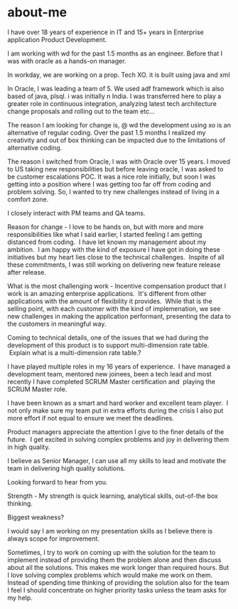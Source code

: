 # about-me
I have over 18 years of experience in IT and 15+ years in Enterprise application Product Development.

I am working with wd for the past 1.5 months as an engineer.  Before that I was with oracle as a hands-on manager. 

In workday, we are working on a prop. Tech XO.  it is built using java and xml

In Oracle, I was leading a team of 5.  We used adf framework which is also based of java, plsql.  i was initially n India.  I was transferred here to play a greater role in continuous integration, analyzing latest tech architecture change proposals and rolling out to the team etc…

The reason I am looking for change is, @ wd the development using xo is an alternative of regular coding.  Over the past 1.5 months I realized my creativity and out of box thinking can be impacted due to the limitations of alternative coding.

The reason I switched from Oracle, I was with Oracle over 15 years.  I moved to US taking new responsibilities but before leaving oracle, I was asked to be customer escalations POC.  It was a nice role initially, but soon I was getting into a position where I was getting too far off from coding and problem solving.  So, I wanted to try new challenges instead of living in a comfort zone.

I closely interact with PM teams and QA teams.

Reason for change - I love to be hands on, but with more and more responsibilities like what I said earlier, I started feeling I am getting distanced from coding.  I have let known my management about my ambition.  I am happy with the kind of exposure I have got in doing these initiatives but my heart lies close to the technical challenges.  Inspite of all these commitments, I was still working on delivering new feature release after release.

What is the most challenging work - Incentive compensation product that I work is an amazing enterprise applications.  It's different from other applications with the amount of flexibility it provides.  While that is the selling point, with each customer with the kind of implemenation, we see new challenges in making the application performant, presenting the data to the customers in meaningful way.

Coming to technical details, one of the issues that we had during the development of this product is to support multi-dimension rate table.  Explain what is a multi-dimension rate table.?

I have played multiple roles in my 16 years of experience.  I have managed a development team, mentored new joinees, been a tech lead and most recently I have completed SCRUM Master certification and 
playing the SCRUM Master role.

I have been known as a smart and hard worker and excellent team player.  I not only make sure my team put in extra efforts during the crisis I also put more effort if not equal to ensure we meet the deadlines.

Product managers appreciate the attention I give to the finer details of the future.  I get excited in solving complex problems and joy in delivering them in high quality.

I believe as Senior Manager, I can use all my skills to lead and motivate the team in delivering high quality solutions.

Looking forward to hear from you.

Strength  -   My strength is quick learning, analytical skills, out-of-the box thinking.  

Biggest weakness?

I would say I am working on my presentation skills as I believe there is always scope for improvement.

Sometimes, I try to work on coming up with the solution for the team to implement instead of providing them the problem alone and then discuss about all the solutions.  This makes me work longer than required hours.  But I love solving complex problems which would make me work on them.  Instead of spending time thinking of providing the solution also for the team I feel I should concentrate on higher priority tasks unless the team asks for my help.
